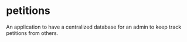 # petitions
An application to have a centralized database for an admin to keep track petitions from others.
